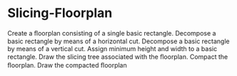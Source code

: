 # Slicing-Floorplan
 Create a ﬂoorplan consisting of a single basic rectangle. Decompose a basic rectangle by means of a horizontal cut. Decompose a basic rectangle by means of a vertical cut. Assign minimum height and width to a basic rectangle. Draw the slicing tree associated with the ﬂoorplan. Compact the ﬂoorplan. Draw the compacted ﬂoorplan
